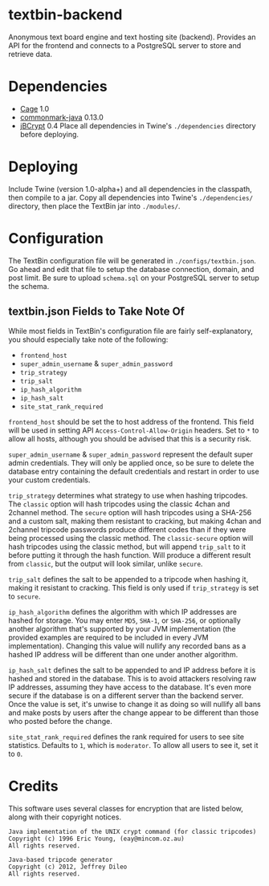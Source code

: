 # textbin-backend
Anonymous text board engine and text hosting site (backend).
Provides an API for the frontend and connects to a PostgreSQL server to store and retrieve data.

# Dependencies
 - [Cage](https://akiraly.github.io/cage/index.html) 1.0
 - [commonmark-java](https://github.com/atlassian/commonmark-java/) 0.13.0
 - [jBCrypt](https://github.com/jeremyh/jBCrypt) 0.4
Place all dependencies in Twine's `./dependencies` directory before deploying.

# Deploying
Include Twine (version 1.0-alpha+) and all dependencies in the classpath, then compile to a jar. Copy all dependencies into Twine's `./dependencies/` directory, then place the TextBin jar into `./modules/`.

# Configuration
The TextBin configuration file will be generated in `./configs/textbin.json`. Go ahead and edit that file to setup the database connection, domain, and post limit. Be sure to upload `schema.sql` on your PostgreSQL server to setup the schema.
## textbin.json Fields to Take Note Of
While most fields in TextBin's configuration file are fairly self-explanatory, you should especially take note of the following:
 - `frontend_host`
 - `super_admin_username` & `super_admin_password`
 - `trip_strategy`
 - `trip_salt`
 - `ip_hash_algorithm`
 - `ip_hash_salt`
 - `site_stat_rank_required`

`frontend_host` should be set the to host address of the frontend. This field will be used in setting API `Access-Control-Allow-Origin` headers. Set to `*` to allow all hosts, although you should be advised that this is a security risk.

`super_admin_username` & `super_admin_password` represent the default super admin credentials. They will only be applied once, so be sure to delete the database entry containing the default credentials and restart in order to use your custom credentials.

`trip_strategy` determines what strategy to use when hashing tripcodes. The `classic` option will hash tripcodes using the classic 4chan and 2channel method. The `secure` option will hash tripcodes using a SHA-256 and a custom salt, making them resistant to cracking, but making 4chan and 2channel tripcode passwords produce different codes than if they were being processed using the classic method. The `classic-secure` option will hash tripcodes using the classic method, but will append `trip_salt` to it before putting it through the hash function. Will produce a different result from `classic`, but the output will look similar, unlike `secure`.

`trip_salt` defines the salt to be appended to a tripcode when hashing it, making it resistant to cracking. This field is only used if `trip_strategy` is set to `secure`.

`ip_hash_algorithm` defines the algorithm with which IP addresses are hashed for storage. You may enter `MD5`, `SHA-1`, or `SHA-256`, or optionally another algorithm that's supported by your JVM implementation (the provided examples are required to be included in every JVM implementation). Changing this value will nullify any recorded bans as a hashed IP address will be different than one under another algorithm.

`ip_hash_salt` defines the salt to be appended to and IP address before it is hashed and stored in the database. This is to avoid attackers resolving raw IP addresses, assuming they have access to the database. It's even more secure if the database is on a different server than the backend server. Once the value is set, it's unwise to change it as doing so will nullify all bans and make posts by users after the change appear to be different than those who posted before the change.

`site_stat_rank_required` defines the rank required for users to see site statistics. Defaults to `1`, which is `moderator`. To allow all users to see it, set it to `0`.

# Credits
This software uses several classes for encryption that are listed below, along with their copyright notices.

```
Java implementation of the UNIX crypt command (for classic tripcodes)
Copyright (c) 1996 Eric Young, (eay@mincom.oz.au)
All rights reserved.
```

```
Java-based tripcode generator
Copyright (c) 2012, Jeffrey Dileo
All rights reserved.
```